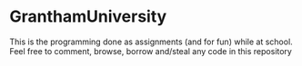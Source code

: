 # GranthamUniversity
This is the programming done as assignments (and for fun) while at school. Feel free to comment, browse, borrow and/steal any code in this repository
